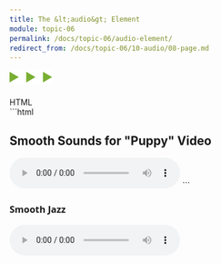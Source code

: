 ```yaml
---
title: The &lt;audio&gt; Element
module: topic-06
permalink: /docs/topic-06/audio-element/
redirect_from: /docs/topic-06/10-audio/08-page.md
---
```


<img src="./../../../img/arrow-divider.svg" style="width: 75px; border: none; margin: 0px 0 20px 0" />

<div id="code-heading">HTML</div>
```html
<h2>Smooth Sounds for "Puppy" Video</h2>
<audio controls>
    <source src="../media/duckett-audio.wav" />
    <source src="../media/duckett-audio.flac" />
    <source src="../media/duckett-audio.ogg" />
    <source src="../media/duckett-audio.mp3" />
    <p>This browser does not support our audio format.</p>
</audio>
```

<div class="displayed_code_example">
    <h3 style="font-family: open sans;">Smooth Jazz</h3>
    <audio controls preload="auto" width="100%">
      <source src="../media/duckett-audio.ogg" />
      <source src="../media/duckett-audio.mp3" />
        <p>This browser does not support our audio format.</p>
    </audio>
</div>
